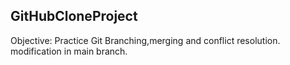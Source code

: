 ## GitHubCloneProject
Objective: Practice Git Branching,merging and conflict resolution.
modification in main branch.
